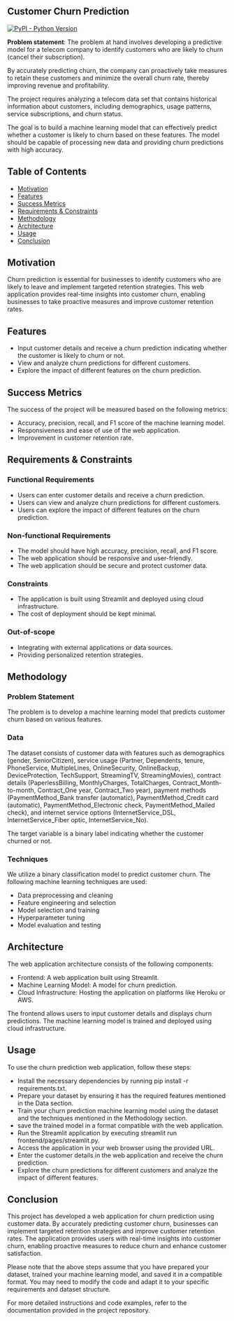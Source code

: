 ## Customer Churn Prediction


[![PyPI - Python Version](https://img.shields.io/pypi/pyversions/zenml)](https://pypi.org/project/zenml/)

**Problem statement**: The problem at hand involves developing a predictive model for a telecom company to identify customers who are likely to churn (cancel their subscription). 

By accurately predicting churn, the company can proactively take measures to retain these customers and minimize the overall churn rate, thereby improving revenue and profitability.

The project requires analyzing a telecom data set that contains historical information about customers, including demographics, usage patterns, service subscriptions, and churn status. 

The goal is to build a machine learning model that can effectively predict whether a customer is likely to churn based on these features. The model should be capable of processing new data and providing churn predictions with high accuracy.

## Table of Contents

- [Motivation](#motivation)
- [Features](#features)
- [Success Metrics](#success-metrics)
- [Requirements & Constraints](#requirements--constraints)
- [Methodology](#methodology)
- [Architecture](#architecture)
- [Usage](#usage)
- [Conclusion](#conclusion)

## Motivation

Churn prediction is essential for businesses to identify customers who are likely to leave and implement targeted retention strategies. This web application provides real-time insights into customer churn, enabling businesses to take proactive measures and improve customer retention rates.

## Features

- Input customer details and receive a churn prediction indicating whether the customer is likely to churn or not.
- View and analyze churn predictions for different customers.
- Explore the impact of different features on the churn prediction.

## Success Metrics

The success of the project will be measured based on the following metrics:

- Accuracy, precision, recall, and F1 score of the machine learning model.
- Responsiveness and ease of use of the web application.
- Improvement in customer retention rate.

## Requirements & Constraints

### Functional Requirements

- Users can enter customer details and receive a churn prediction.
- Users can view and analyze churn predictions for different customers.
- Users can explore the impact of different features on the churn prediction.

### Non-functional Requirements

- The model should have high accuracy, precision, recall, and F1 score.
- The web application should be responsive and user-friendly.
- The web application should be secure and protect customer data.

### Constraints

- The application is built using Streamlit and deployed using cloud infrastructure.
- The cost of deployment should be kept minimal.

### Out-of-scope

- Integrating with external applications or data sources.
- Providing personalized retention strategies.

## Methodology

### Problem Statement

The problem is to develop a machine learning model that predicts customer churn based on various features.

### Data 

The dataset consists of customer data with features such as demographics (gender, SeniorCitizen), service usage (Partner, Dependents, tenure, PhoneService, MultipleLines, OnlineSecurity, OnlineBackup, DeviceProtection, TechSupport, StreamingTV, StreamingMovies), contract details (PaperlessBilling, MonthlyCharges, TotalCharges, Contract_Month-to-month, Contract_One year, Contract_Two year), payment methods (PaymentMethod_Bank transfer (automatic), PaymentMethod_Credit card (automatic), PaymentMethod_Electronic check, PaymentMethod_Mailed check), and internet service options (InternetService_DSL, InternetService_Fiber optic, InternetService_No).

The target variable is a binary label indicating whether the customer churned or not.

### Techniques

We utilize a binary classification model to predict customer churn. The following machine learning techniques are used:

- Data preprocessing and cleaning
- Feature engineering and selection
- Model selection and training
- Hyperparameter tuning
- Model evaluation and testing

## Architecture

The web application architecture consists of the following components:

- Frontend: A web application built using Streamlit.
- Machine Learning Model: A model for churn prediction.
- Cloud Infrastructure: Hosting the application on platforms like Heroku or AWS.

The frontend allows users to input customer details and displays churn predictions. The machine learning model is trained and deployed using cloud infrastructure.

## Usage

To use the churn prediction web application, follow these steps:

- Install the necessary dependencies by running pip install -r requirements.txt.
- Prepare your dataset by ensuring it has the required features mentioned in the Data section.
- Train your churn prediction machine learning model using the dataset and the techniques mentioned in the Methodology section.
- save the trained model in a format compatible with the web application.
- Run the Streamlit application by executing streamlit run frontend/pages/streamlit.py.
- Access the application in your web browser using the provided URL.
- Enter the customer details in the web application and receive the churn prediction.
- Explore the churn predictions for different customers and analyze the impact of different features.

## Conclusion

This project has developed a web application for churn prediction using customer data. By accurately predicting customer churn, businesses can implement targeted retention strategies and improve customer retention rates. The application provides users with real-time insights into customer churn, enabling proactive measures to reduce churn and enhance customer satisfaction.

Please note that the above steps assume that you have prepared your dataset, trained your machine learning model, and saved it in a compatible format. You may need to modify the code and adapt it to your specific requirements and dataset structure.

For more detailed instructions and code examples, refer to the documentation provided in the project repository.
